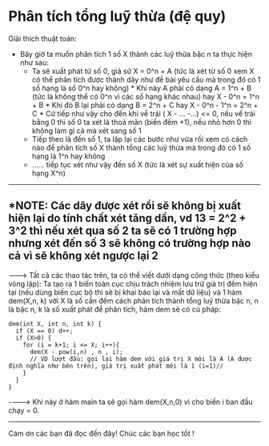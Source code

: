 # Phân tích tổng luỹ thừa (đệ quy)
Giải thích thuật toán:
  - Bây giờ ta muốn phân tích 1 số X thành các luỹ thừa bậc n ta thực hiện như sau:
    + Ta sẽ xuất phát từ số 0, giả sử X = 0^n + A (tức là xét từ số 0 xem X có thể phân tích được thành dãy như đề bài yêu cầu mà trong đó có 1 số hạng là       số 0^n hay không)
          * Khi này A phải có dạng A = 1^n + B (tức là không thể có 0^n vì các số hạng khác nhau) hay X - 0^n = 1^n + B
          * Khi đó B lại phải có dạng B = 2^n + C hay X - 0^n - 1^n = 2^n + C
          * Cứ tiếp như vậy cho đến khi vế trái ( X - ... -...) <= 0, nếu vế trái bằng 0 thì số 0 ta xét là thoả mãn (biến đếm +1), nếu nhỏ hơn 0 thì không             làm gì cả mà xét sang số 1
    + Tiếp theo là đến số 1, ta lặp lại các bước như vừa rồi xem có cách nào để phân tích số X thành tổng các luỹ thừa mà trong đó có 1 số hạng là 1^n hay       không
    + ...... tiếp tục xét như vậy đến số X (tức là xét sự xuất hiện của số hạng X^n)
-------------------
*NOTE: Các dãy được xét rồi sẽ không bị xuất hiện lại do tính chất xét tăng dần, vd 13 = 2^2 + 3^2 thì nếu xét qua số 2 ta sẽ có 1 trường hợp nhưng xét     đến số 3 sẽ không có trường hợp nào cả vì sẽ không xét ngược lại 2
-------------------
  ---> Tất cả các thao tác trên, ta có thể viết dưới dạng công thức (theo kiểu vòng lặp):
    Ta tạo ra 1 biến toàn cục chịu trách nhiệm lưu trữ giá trị đếm hiện tại (nếu dùng biến cục bộ thì sẽ bị khai báo lại và mất dữ liệu) và 1 hàm dem(X,n, k) với X là số cần đếm cách phân tích thành tổng luỹ thừa bậc n, n là bậc n, k là số xuất phát để phân tích, hàm dem sẽ có cú pháp:
    
    dem(int X, int n, int k) {
      if (X == 0) d++;
      if (X>0) {
        for (i = k+1; i <= X; i++){
          dem(X - pow(i,n) , n , i);
          // VD lượt đầu: gọi lại hàm dem với giá trị X mới là A (A được định nghĩa như bên trên), giá trị xuất phát mới là 1 (i=1)//
        } 
      }
    }
    
   ----> Khi này ở hàm main ta sẽ gọi hàm dem(X,n,0) vì cho biến i ban đầu chạy = 0.
   
_____________
Cám ơn các bạn đã đọc đến đây! Chúc các bạn học tốt !
